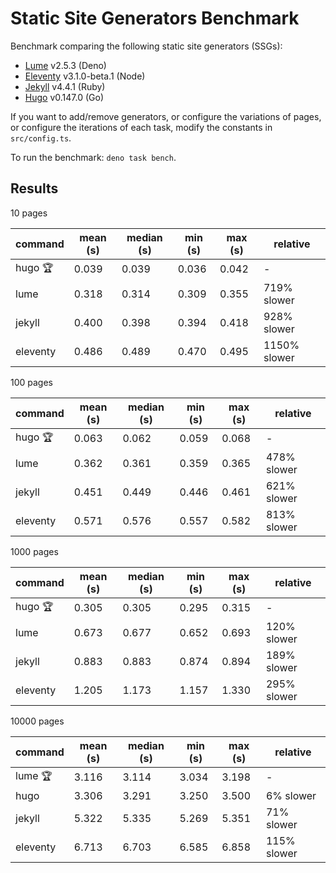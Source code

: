 # Static Site Generators Benchmark

Benchmark comparing the following static site generators (SSGs):

- [Lume](https://lumeland.github.io/) v2.5.3 (Deno)
- [Eleventy](https://www.11ty.dev/) v3.1.0-beta.1 (Node)
- [Jekyll](https://jekyllrb.com/) v4.4.1 (Ruby)
- [Hugo](https://gohugo.io/) v0.147.0 (Go)

If you want to add/remove generators, or configure the variations of pages, or configure the iterations of each task, modify the constants in `src/config.ts`.

To run the benchmark: `deno task bench`.

## Results

10 pages

| command  | mean (s) | median (s) | min (s) | max (s) | relative     |
| -------- | -------- | ---------- | ------- | ------- | ------------ |
| hugo 🏆  | 0.039    | 0.039      | 0.036   | 0.042   | -            |
| lume     | 0.318    | 0.314      | 0.309   | 0.355   | 719% slower  |
| jekyll   | 0.400    | 0.398      | 0.394   | 0.418   | 928% slower  |
| eleventy | 0.486    | 0.489      | 0.470   | 0.495   | 1150% slower |

100 pages

| command  | mean (s) | median (s) | min (s) | max (s) | relative    |
| -------- | -------- | ---------- | ------- | ------- | ----------- |
| hugo 🏆  | 0.063    | 0.062      | 0.059   | 0.068   | -           |
| lume     | 0.362    | 0.361      | 0.359   | 0.365   | 478% slower |
| jekyll   | 0.451    | 0.449      | 0.446   | 0.461   | 621% slower |
| eleventy | 0.571    | 0.576      | 0.557   | 0.582   | 813% slower |

1000 pages

| command  | mean (s) | median (s) | min (s) | max (s) | relative    |
| -------- | -------- | ---------- | ------- | ------- | ----------- |
| hugo 🏆  | 0.305    | 0.305      | 0.295   | 0.315   | -           |
| lume     | 0.673    | 0.677      | 0.652   | 0.693   | 120% slower |
| jekyll   | 0.883    | 0.883      | 0.874   | 0.894   | 189% slower |
| eleventy | 1.205    | 1.173      | 1.157   | 1.330   | 295% slower |

10000 pages

| command  | mean (s) | median (s) | min (s) | max (s) | relative    |
| -------- | -------- | ---------- | ------- | ------- | ----------- |
| lume 🏆  | 3.116    | 3.114      | 3.034   | 3.198   | -           |
| hugo     | 3.306    | 3.291      | 3.250   | 3.500   | 6% slower   |
| jekyll   | 5.322    | 5.335      | 5.269   | 5.351   | 71% slower  |
| eleventy | 6.713    | 6.703      | 6.585   | 6.858   | 115% slower |
